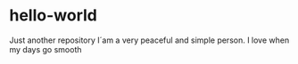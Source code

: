 # hello-world
Just another repository
I´am a very peaceful and simple person. I love when my days go smooth


